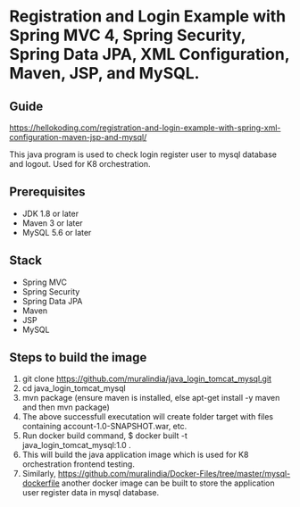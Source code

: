 # Registration and Login Example with Spring MVC 4, Spring Security, Spring Data JPA, XML Configuration, Maven, JSP, and MySQL.

## Guide
https://hellokoding.com/registration-and-login-example-with-spring-xml-configuration-maven-jsp-and-mysql/

This java program is used to check login register user to mysql database and logout. Used for K8 orchestration.

## Prerequisites
- JDK 1.8 or later
- Maven 3 or later
- MySQL 5.6 or later

## Stack
- Spring MVC
- Spring Security
- Spring Data JPA
- Maven
- JSP
- MySQL

## Steps to build the image
1. git clone https://github.com/muralindia/java_login_tomcat_mysql.git
2. cd java_login_tomcat_mysql
3. mvn package    (ensure maven is installed, else apt-get install -y maven and then mvn package)
4. The above successfull executation will create folder target with files containing account-1.0-SNAPSHOT.war, etc.
5. Run docker build command,
  $ docker built -t java_login_tomcat_mysql:1.0 .
6. This will build the java application image which is used for K8 orchestration frontend testing.
7. Similarly, https://github.com/muralindia/Docker-Files/tree/master/mysql-dockerfile another docker image can be built to store the application user register data in mysql database.
 
 

  
